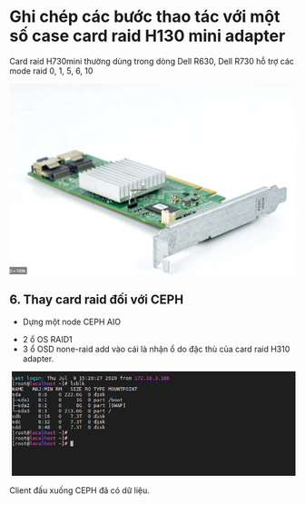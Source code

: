 # Ghi chép các bước thao tác với một số case card raid H130 mini adapter

Card raid H730mini thường dùng trong dòng Dell R630, Dell R730 hỗ trợ các mode raid 0, 1, 5, 6, 10

![](../images/case-raid-h310-adapter/Screenshot_243.png)


## 6. Thay card raid đối với CEPH

- Dựng một node CEPH AIO

+ 2 ổ OS RAID1 
+ 3 ổ OSD none-raid add vào cái là nhận ổ do đặc thù của card raid H310 adapter.

![](../images/case-raid-h310-adapter/Screenshot_242.png)

Client đấu xuống CEPH đã có dữ liệu.
























